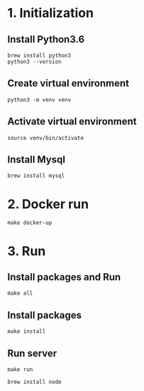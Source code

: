 # 1. Initialization

## Install Python3.6
```
brew install python3
python3 --version
```

## Create virtual environment
```
python3 -m venv venv
```

## Activate virtual environment
```
source venv/bin/activate
```

## Install Mysql
```
brew install mysql
```


# 2. Docker run
```
make docker-up
```


# 3. Run

## Install packages and Run
```
make all
```

## Install packages
```
make install
```

## Run server
```
make run
```


```
brew install node
```
